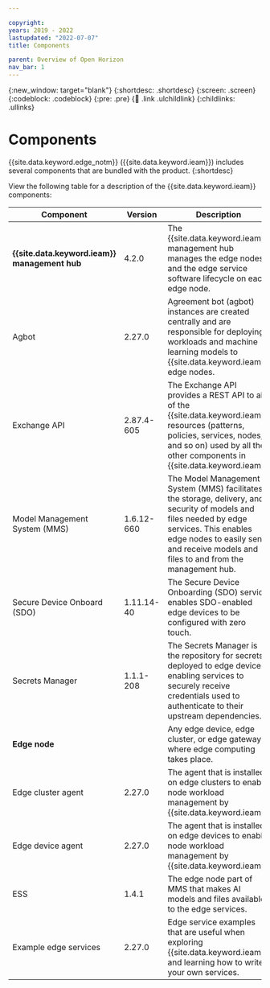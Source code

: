 ```yaml
---

copyright:
years: 2019 - 2022
lastupdated: "2022-07-07"
title: Components

parent: Overview of Open Horizon
nav_bar: 1
---
```


{:new_window: target="blank"}
{:shortdesc: .shortdesc}
{:screen: .screen}
{:codeblock: .codeblock}
{:pre: .pre}
{:child: .link .ulchildlink}
{:childlinks: .ullinks}

# Components

{{site.data.keyword.edge_notm}} ({{site.data.keyword.ieam}}) includes several components that are bundled with the product.
{:shortdesc}

View the following table for a description of the {{site.data.keyword.ieam}} components:

| Component                                     | Version    | Description                                                                                                                                                                                                                        |
|-----------------------------------------------|------------|------------------------------------------------------------------------------------------------------------------------------------------------------------------------------------------------------------------------------------|
| **{{site.data.keyword.ieam}} management hub** | 4.2.0      | The {{site.data.keyword.ieam}} management hub manages the edge nodes and the edge service software lifecycle on each edge node.                                                                                                    |
| Agbot                                         | 2.27.0     | Agreement bot (agbot) instances are created centrally and are responsible for deploying workloads and machine learning models to {{site.data.keyword.ieam}} edge nodes.                                                            |
| Exchange API                                  | 2.87.4-605 | The Exchange API provides a REST API to all of the {{site.data.keyword.ieam}} resources (patterns, policies, services, nodes, and so on) used by all the other components in {{site.data.keyword.ieam}}.                           |
| Model Management System (MMS)                 | 1.6.12-660 | The Model Management System (MMS) facilitates the storage, delivery, and security of models and files needed by edge services. This enables edge nodes to easily send and receive models and files to and from the management hub. |
| Secure Device Onboard (SDO)                   | 1.11.14-40 | The Secure Device Onboarding (SDO) service enables SDO-enabled edge devices to be configured with zero touch.                                                                                                                      |
| Secrets Manager                               | 1.1.1-208  | The Secrets Manager is the repository for secrets deployed to edge devices, enabling services to securely receive credentials used to authenticate to their upstream dependencies.                                                 |
| **Edge node**                                 |            | Any edge device, edge cluster, or edge gateway where edge computing takes place.                                                                                                                                                   |
| Edge cluster agent                            | 2.27.0     | The agent that is installed on edge clusters to enable node workload management by {{site.data.keyword.ieam}}.                                                                                                                     |
| Edge device agent                             | 2.27.0     | The agent that is installed on edge devices to enable node workload management by {{site.data.keyword.ieam}}.                                                                                                                      |
| ESS                                           | 1.4.1      | The edge node part of MMS that makes AI models and files available to the edge services.                                                                                                                                           |
| Example edge services                         | 2.27.0     | Edge service examples that are useful when exploring {{site.data.keyword.ieam}} and learning how to write your own services.                                                                                                       |
